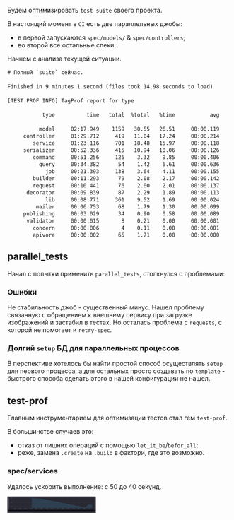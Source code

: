 Будем оптимизировать `test-suite` своего проекта.

В настоящий момент в `CI` есть две параллельных джобы:
- в первой запускаются `spec/models/` & `spec/controllers`;
- во второй все остальные спеки.

Начнем с анализа текущей ситуации.

```
# Полный `suite` сейчас.

Finished in 9 minutes 1 second (files took 14.98 seconds to load)

[TEST PROF INFO] TagProf report for type

           type          time   total  %total   %time           avg

          model     02:17.949    1159   30.55   26.51     00:00.119
     controller     01:29.712     419   11.04   17.24     00:00.214
        service     01:23.116     701   18.48   15.97     00:00.118
     serializer     00:52.336     415   10.94   10.06     00:00.126
        command     00:51.256     126    3.32    9.85     00:00.406
          query     00:34.382      54    1.42    6.61     00:00.636
            job     00:21.393     138    3.64    4.11     00:00.155
        builder     00:11.293      79    2.08    2.17     00:00.142
        request     00:10.441      76    2.00    2.01     00:00.137
      decorator     00:09.839      87    2.29    1.89     00:00.113
            lib     00:08.771     361    9.52    1.69     00:00.024
         mailer     00:06.753      68    1.79    1.30     00:00.099
     publishing     00:03.029      34    0.90    0.58     00:00.089
      validator     00:00.015       8    0.21    0.00     00:00.001
        concern     00:00.006       4    0.11    0.00     00:00.001
        apivore     00:00.002      65    1.71    0.00     00:00.000
```

## parallel_tests

Начал с попытки применить `parallel_tests`, столкнулся с проблемами:

### Ошибки

Не стабильность джоб - существенный минус. Нашел проблему связанную с обращением к внешнему сервису при загрузке изображений и застабил в тестах. Но осталась проблема с `requests`, с которой не помогает и `retry-spec`.

### Долгий `setup` БД для параллельных процессов

В перспективе хотелось бы найти простой способ осуществлять `setup` для первого процесса, а для остальных просто создавать по `template` - быстрого способа сделать этого в нашей конфигурации не нашел.

## test-prof

Главным инструментарием для оптимизации тестов стал гем `test-prof`.

В большинстве случаев это:
- отказ от лишних операций с помощью `let_it_be`/`befor_all`;
- реже, замена `.create` на `.build` в фактори, где это возможно.

### spec/services

Удалось ускорить выполнение: с 50 до 40 секунд.

<img src="/screenshots/services.png" width="200" />
